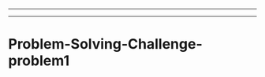 -------------------------------------------------------------------
-----------------------------------------------------------------------------------
# Problem-Solving-Challenge-problem1
